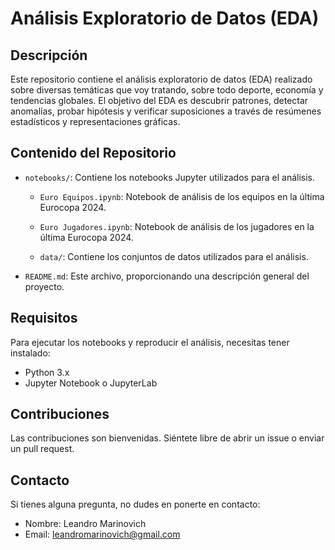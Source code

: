 # Análisis Exploratorio de Datos (EDA)

## Descripción

Este repositorio contiene el análisis exploratorio de datos (EDA) realizado sobre diversas temáticas que voy tratando, sobre todo deporte, economía y tendencias globales. El objetivo del EDA es descubrir patrones, detectar anomalías, probar hipótesis y verificar suposiciones a través de resúmenes estadísticos y representaciones gráficas.

## Contenido del Repositorio

- `notebooks/`: Contiene los notebooks Jupyter utilizados para el análisis.
  - `Euro Equipos.ipynb`: Notebook de análisis de los equipos en la última Eurocopa 2024.
  - `Euro Jugadores.ipynb`: Notebook de análisis de los jugadores en la última Eurocopa 2024.
  
  - `data/`: Contiene los conjuntos de datos utilizados para el análisis.
- `README.md`: Este archivo, proporcionando una descripción general del proyecto.

## Requisitos

Para ejecutar los notebooks y reproducir el análisis, necesitas tener instalado:

- Python 3.x
- Jupyter Notebook o JupyterLab

## Contribuciones

Las contribuciones son bienvenidas. Siéntete libre de abrir un issue o enviar un pull request.


## Contacto

Si tienes alguna pregunta, no dudes en ponerte en contacto:

- Nombre: Leandro Marinovich
- Email: leandromarinovich@gmail.com